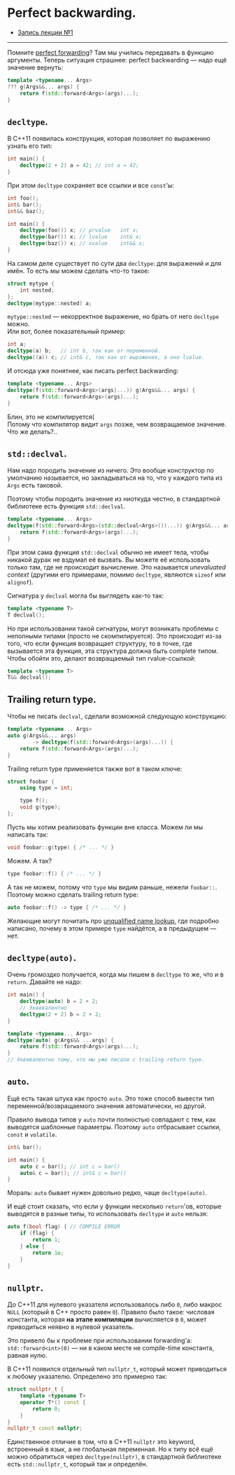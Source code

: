  # Perfect backwarding.
- [Запись лекции №1](https://www.youtube.com/watch?v=ydQD7-XSSt4)

---

Помните [perfect forwarding](./20_perfect_forwarding.md)? Там мы учились передавать в функцию аргументы. Теперь ситуация страшнее: perfect backwarding — надо ещё значение вернуть:

```c++
template <typename... Args>
??? g(Args&&... args) {
    return f(std::forward<Args>(args)...);
}
```

## `decltype`.

В C++11 появилась конструкция, которая позволяет по выражению узнать его тип:

```c++
int main() {
    decltype(2 + 2) a = 42; // int a = 42;
}
```

При этом `decltype` сохраняет все ссылки и все `const`'ы:

```c++
int foo();
int& bar();
int&& baz();

int main() {
    decltype(foo()) x; // prvalue   int x;
    decltype(bar()) x; // lvalue    int& x;
    decltype(baz()) x; // xvalue    int&& x;
}
```

На самом деле существует по сути два `decltype`: для выражений и для имён. То есть мы можем сделать что-то такое:
```c++
struct mytype {
    int nested;
};
decltype(mytype::nested) a;
```

`mytype::nested` — некорректное выражение, но брать от него `decltype` можно.\
Или вот, более показательный пример:

```c++
int a;
decltype(a) b;   // int b, так как от переменной.
decltype((a)) c; // int& c, так как от выражения, а оно lvalue.
```

И отсюда уже понятнее, как писать perfect backwarding:

```c++
template <typename... Args>
decltype(f(std::forward<Args>(args)...)) g(Args&&... args) {
    return f(std::forward<Args>(args)...);
}
```

Блин, это не компилируется(\
Потому что компилятор видит `args` позже, чем возвращаемое значение. Что же делать?..

## `std::declval`.

Нам надо породить значение из ничего. Это вообще конструктор по умолчанию называется, но закладываться на то, что у каждого типа из `Args` есть таковой.

Поэтому чтобы породить значение из ниоткуда честно, в стандартной библиотеке есть функция `std::declval`.

```c++
template <typename... Args>
decltype(f(std::forward<Args>(std::declval<Args>())...)) g(Args&&... args) {
    return f(std::forward<Args>(args)...);
}
```

При этом сама функция `std::declval` обычно не имеет тела, чтобы никакой дурак не вздумал её вызвать. Вы можете её использовать только там, где не происходит вычисление. Это называется *unevaluated context* (другими его примерами, помимо `decltype`, являются `sizeof` или `alignof`).

Сигнатура у `declval` могла бы выглядеть как-то так:

```C++
template <typename T>
T declval();
```

Но при использовании такой сигнатуры, могут возникать проблемы с неполными типами (просто не скомпилируется). Это происходит из-за того, что если функция возвращает структуру, то в точке, где вызывается эта функция, эта структура должна быть complete типом. Чтобы обойти это, делают возвращаемый тип rvalue-ссылкой:

```c++
template <typename T>
T&& declval();
```

## Trailing return type.

Чтобы не писать `declval`, сделали возможной следующую конструкцию:

```c++
template <typename... Args>
auto g(Args&&... args)
        -> decltype(f(std::forward<Args>(args)...)) {
    return f(std::forward<Args>(args)...);
}
```

Trailing return type применяется также вот в таком ключе:

```c++
struct foobar {
    using type = int;

    type f();
    void g(type);
};
```

Пусть мы хотим реализовать функции вне класса. Можем ли мы написать так:

```c++
void foobar::g(type) { /* ... */ }
```

Можем. А так?

```c++
type foobar::f() { /* ... */ }
```

А так не можем, потому что `type` мы видим раньше, нежели `foobar::`. Поэтому можно сделать trailing return type:

```c++
auto foobar::f() -> type { /* ... */ }
```

Желающие могут почитать про [unqualified name lookup](https://en.cppreference.com/w/cpp/language/unqualified_lookup), где подробно написано, почему в этом примере `type` найдётся, а в предыдущем — нет.

## `decltype(auto)`.

Очень громоздко получается, когда мы пишем в `decltype` то же, что и в `return`. Давайте не надо:

```c++
int main() {
    decltype(auto) b = 2 + 2;
    // Эквивалентно
    decltype(2 + 2) b = 2 + 2;
}

template <typename... Args>
decltype(auto) g(Args&& ...args) {
    return f(std::forward<Args>(args)...);
}
// Эквивалентно тому, что мы уже писали с trailing return type.
```

## `auto`.

Ещё есть такая штука как просто `auto`. Это тоже способ вывести тип переменной/возвращаемого значения автоматически, но другой.

Правило вывода типов у `auto` почти полностью совпадают с тем, как выводятся шаблонные параметры. Поэтому `auto` отбрасывает ссылки, `const` и `volatile`.

```c++
int& bar();

int main() {
    auto c = bar(); // int c = bar()
    auto& c = bar(); // int& c = bar()
}
```

Мораль: `auto` бывает нужен довольно редко, чаще `decltype(auto)`.

И ещё стоит сказать, что если у функции несколько `return`'ов, которые выводятся в разные типы, то использовать `decltype` и `auto` нельзя:

```c++
auto f(bool flag) { // COMPILE ERROR
    if (flag) {
        return 1;
    } else {
        return 1u;
    }
}
```

## `nullptr`.

До C++11 для нулевого указателя использовалось либо `0`, либо макрос `NULL` (который в C++ просто равен `0`). Правило было такое: числовая константа, которая **на этапе компиляции** вычисляется в `0`, может приводиться неявно в нулевой указатель.

Это привело бы к проблеме при использовании forwarding'а: `std::forward<int>(0)` — ни в каком месте не compile-time константа, равная нулю.

В C++11 появился отдельный тип `nullptr_t`, который может приводиться к любому указателю. Определено это примерно так:

```c++
struct nullptr_t {
    template <typename T>
    operator T*() const {
        return 0;
    }
}
nullptr_t const nullptr;
```

Единственное отличие в том, что в C++11 `nullptr` это keyword, встроенный в язык, а не глобальная переменная. Но к типу всё ещё можно обратиться через `decltype(nullptr)`, в стандартной библиотеке есть `std::nullptr_t`, который так и определён.

